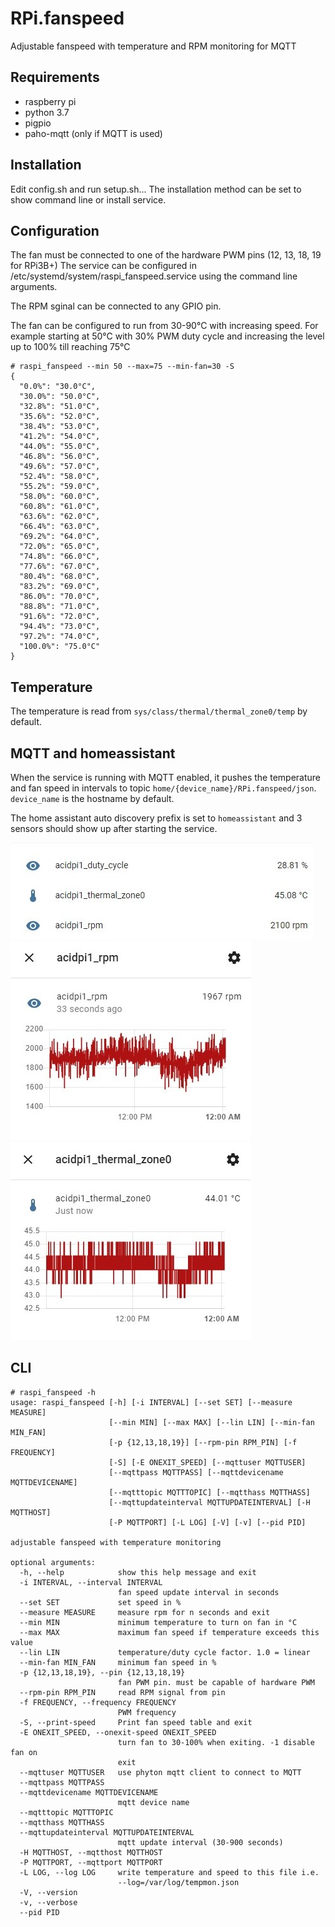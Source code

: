 # RPi.fanspeed

Adjustable fanspeed with temperature and RPM monitoring for MQTT

## Requirements

- raspberry pi
- python 3.7
- pigpio
- paho-mqtt (only if MQTT is used)

## Installation

Edit config.sh and run setup.sh... The installation method can be set to show command line or install service.

## Configuration

The fan must be connected to one of the hardware PWM pins (12, 13, 18, 19 for RPi3B+)
The service can be configured in /etc/systemd/system/raspi_fanspeed.service using the command line arguments.

The RPM sginal can be connected to any GPIO pin.

The fan can be configured to run from 30-90°C with increasing speed. For example starting at 50°C with 30% PWM duty cycle and increasing the level up to 100% till reaching 75°C

```
# raspi_fanspeed --min 50 --max=75 --min-fan=30 -S
{
  "0.0%": "30.0°C",
  "30.0%": "50.0°C",
  "32.8%": "51.0°C",
  "35.6%": "52.0°C",
  "38.4%": "53.0°C",
  "41.2%": "54.0°C",
  "44.0%": "55.0°C",
  "46.8%": "56.0°C",
  "49.6%": "57.0°C",
  "52.4%": "58.0°C",
  "55.2%": "59.0°C",
  "58.0%": "60.0°C",
  "60.8%": "61.0°C",
  "63.6%": "62.0°C",
  "66.4%": "63.0°C",
  "69.2%": "64.0°C",
  "72.0%": "65.0°C",
  "74.8%": "66.0°C",
  "77.6%": "67.0°C",
  "80.4%": "68.0°C",
  "83.2%": "69.0°C",
  "86.0%": "70.0°C",
  "88.8%": "71.0°C",
  "91.6%": "72.0°C",
  "94.4%": "73.0°C",
  "97.2%": "74.0°C",
  "100.0%": "75.0°C"
}
```

## Temperature

The temperature is read from `sys/class/thermal/thermal_zone0/temp` by default.

## MQTT and homeassistant

When the service is running with MQTT enabled, it pushes the temperature and fan speed in intervals to topic `home/{device_name}/RPi.fanspeed/json`. `device_name` is the hostname by default.

The home assistant auto discovery prefix is set to `homeassistant` and 3 sensors should show up after starting the service.

![Overview](images/hass1.jpg)
![RPM Details](images/hass2.jpg)
![CPU](images/hass3.jpg)

## CLI

```
# raspi_fanspeed -h
usage: raspi_fanspeed [-h] [-i INTERVAL] [--set SET] [--measure MEASURE]
                      [--min MIN] [--max MAX] [--lin LIN] [--min-fan MIN_FAN]
                      [-p {12,13,18,19}] [--rpm-pin RPM_PIN] [-f FREQUENCY]
                      [-S] [-E ONEXIT_SPEED] [--mqttuser MQTTUSER]
                      [--mqttpass MQTTPASS] [--mqttdevicename MQTTDEVICENAME]
                      [--mqtttopic MQTTTOPIC] [--mqtthass MQTTHASS]
                      [--mqttupdateinterval MQTTUPDATEINTERVAL] [-H MQTTHOST]
                      [-P MQTTPORT] [-L LOG] [-V] [-v] [--pid PID]

adjustable fanspeed with temperature monitoring

optional arguments:
  -h, --help            show this help message and exit
  -i INTERVAL, --interval INTERVAL
                        fan speed update interval in seconds
  --set SET             set speed in %
  --measure MEASURE     measure rpm for n seconds and exit
  --min MIN             minimum temperature to turn on fan in °C
  --max MAX             maximum fan speed if temperature exceeds this value
  --lin LIN             temperature/duty cycle factor. 1.0 = linear
  --min-fan MIN_FAN     minimum fan speed in %
  -p {12,13,18,19}, --pin {12,13,18,19}
                        fan PWM pin. must be capable of hardware PWM
  --rpm-pin RPM_PIN     read RPM signal from pin
  -f FREQUENCY, --frequency FREQUENCY
                        PWM frequency
  -S, --print-speed     Print fan speed table and exit
  -E ONEXIT_SPEED, --onexit-speed ONEXIT_SPEED
                        turn fan to 30-100% when exiting. -1 disable fan on
                        exit
  --mqttuser MQTTUSER   use phyton mqtt client to connect to MQTT
  --mqttpass MQTTPASS
  --mqttdevicename MQTTDEVICENAME
                        mqtt device name
  --mqtttopic MQTTTOPIC
  --mqtthass MQTTHASS
  --mqttupdateinterval MQTTUPDATEINTERVAL
                        mqtt update interval (30-900 seconds)
  -H MQTTHOST, --mqtthost MQTTHOST
  -P MQTTPORT, --mqttport MQTTPORT
  -L LOG, --log LOG     write temperature and speed to this file i.e.
                        --log=/var/log/tempmon.json
  -V, --version
  -v, --verbose
  --pid PID
```
